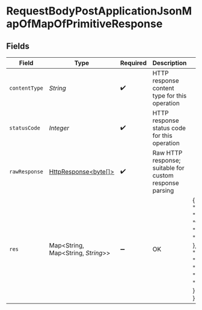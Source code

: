# RequestBodyPostApplicationJsonMapOfMapOfPrimitiveResponse


## Fields

| Field                                                                                                                        | Type                                                                                                                         | Required                                                                                                                     | Description                                                                                                                  | Example                                                                                                                      |
| ---------------------------------------------------------------------------------------------------------------------------- | ---------------------------------------------------------------------------------------------------------------------------- | ---------------------------------------------------------------------------------------------------------------------------- | ---------------------------------------------------------------------------------------------------------------------------- | ---------------------------------------------------------------------------------------------------------------------------- |
| `contentType`                                                                                                                | *String*                                                                                                                     | :heavy_check_mark:                                                                                                           | HTTP response content type for this operation                                                                                |                                                                                                                              |
| `statusCode`                                                                                                                 | *Integer*                                                                                                                    | :heavy_check_mark:                                                                                                           | HTTP response status code for this operation                                                                                 |                                                                                                                              |
| `rawResponse`                                                                                                                | [HttpResponse<byte[]>](https://docs.oracle.com/en/java/javase/11/docs/api/java.net.http/java/net/http/HttpResponse.html)     | :heavy_check_mark:                                                                                                           | Raw HTTP response; suitable for custom response parsing                                                                      |                                                                                                                              |
| `res`                                                                                                                        | Map<String, Map<String, *String*>>                                                                                           | :heavy_minus_sign:                                                                                                           | OK                                                                                                                           | {<br/>"mapElem1": {<br/>"subMapElem1": "foo",<br/>"subMapElem2": "bar"<br/>},<br/>"mapElem2": {<br/>"subMapElem1": "buzz",<br/>"subMapElem2": "bazz"<br/>}<br/>} |